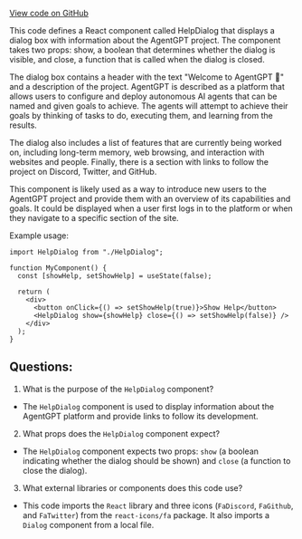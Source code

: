 [View code on GitHub](/src/components/HelpDialog.tsx)

This code defines a React component called HelpDialog that displays a dialog box with information about the AgentGPT project. The component takes two props: show, a boolean that determines whether the dialog is visible, and close, a function that is called when the dialog is closed. 

The dialog box contains a header with the text "Welcome to AgentGPT 🤖" and a description of the project. AgentGPT is described as a platform that allows users to configure and deploy autonomous AI agents that can be named and given goals to achieve. The agents will attempt to achieve their goals by thinking of tasks to do, executing them, and learning from the results. 

The dialog also includes a list of features that are currently being worked on, including long-term memory, web browsing, and interaction with websites and people. Finally, there is a section with links to follow the project on Discord, Twitter, and GitHub.

This component is likely used as a way to introduce new users to the AgentGPT project and provide them with an overview of its capabilities and goals. It could be displayed when a user first logs in to the platform or when they navigate to a specific section of the site. 

Example usage:

```
import HelpDialog from "./HelpDialog";

function MyComponent() {
  const [showHelp, setShowHelp] = useState(false);

  return (
    <div>
      <button onClick={() => setShowHelp(true)}>Show Help</button>
      <HelpDialog show={showHelp} close={() => setShowHelp(false)} />
    </div>
  );
}
```
## Questions: 
 1. What is the purpose of the `HelpDialog` component?
- The `HelpDialog` component is used to display information about the AgentGPT platform and provide links to follow its development.

2. What props does the `HelpDialog` component expect?
- The `HelpDialog` component expects two props: `show` (a boolean indicating whether the dialog should be shown) and `close` (a function to close the dialog).

3. What external libraries or components does this code use?
- This code imports the `React` library and three icons (`FaDiscord`, `FaGithub`, and `FaTwitter`) from the `react-icons/fa` package. It also imports a `Dialog` component from a local file.
